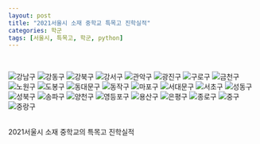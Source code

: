 ```yaml
---
layout: post
title: "2021서울시 소재 중학교 특목고 진학실적"
categories: 학군
tags: [서울시, 특목고, 학군, python]
---
```

<br>

![강남구](https://user-images.githubusercontent.com/43463898/141302907-a89f7f97-629b-474a-bf13-b75945c03f6b.png)
![강동구](https://user-images.githubusercontent.com/43463898/141302914-530fbfd4-d00b-470b-8a61-95f7db752025.png)
![강북구](https://user-images.githubusercontent.com/43463898/141302916-1c1b31ca-1579-4fe0-b904-d17d4b2955dc.png)
![강서구](https://user-images.githubusercontent.com/43463898/141302923-706896f2-765f-4b03-a6fe-10ad5bd71697.png)
![관악구](https://user-images.githubusercontent.com/43463898/141302924-0e51d707-02df-45d5-b0d5-e356fff7a9d6.png)
![광진구](https://user-images.githubusercontent.com/43463898/141302927-6b2b3d4a-739c-400f-8091-6aa1232080b3.png)
![구로구](https://user-images.githubusercontent.com/43463898/141302929-93fceb0f-fbab-4eea-b347-a23fc8a15cbc.png)
![금천구](https://user-images.githubusercontent.com/43463898/141302930-a407769e-249e-414b-8439-3a442644aa1a.png)
![노원구](https://user-images.githubusercontent.com/43463898/141302932-498a3967-f7ba-4db1-88c8-78044600649c.png)
![도봉구](https://user-images.githubusercontent.com/43463898/141302935-25e6a7df-cc8f-4ddc-bb9f-1f8c28143104.png)
![동대문구](https://user-images.githubusercontent.com/43463898/141302936-fb0dc002-9195-45c0-9eb2-c4ace402e17c.png)
![동작구](https://user-images.githubusercontent.com/43463898/141302939-0b5c76ba-7264-419a-a8c7-05446f1d4a97.png)
![마포구](https://user-images.githubusercontent.com/43463898/141302943-7ab54c1b-268d-4ead-93ad-2b65bcb08982.png)
![서대문구](https://user-images.githubusercontent.com/43463898/141302946-d935a785-2d31-44cf-844e-98a4c35f2412.png)
![서초구](https://user-images.githubusercontent.com/43463898/141302947-0687bbda-2842-4f58-95d5-3fcf58b8aff7.png)
![성동구](https://user-images.githubusercontent.com/43463898/141302949-2cd38591-a2ef-4bd1-a837-c5006685ed4b.png)
![성북구](https://user-images.githubusercontent.com/43463898/141302953-80b4742b-7ef4-4a45-b61c-479cdec33a13.png)
![송파구](https://user-images.githubusercontent.com/43463898/141302955-4ce0dcee-68b4-4958-a73a-04d161ec3173.png)
![양천구](https://user-images.githubusercontent.com/43463898/141302956-a55bff70-a9d3-4e12-96ac-9a1368e357e0.png)
![영등포구](https://user-images.githubusercontent.com/43463898/141302957-78cad8ba-7354-41d2-8698-5cb1f4c415eb.png)
![용산구](https://user-images.githubusercontent.com/43463898/141302959-4fde44c4-14dc-4bf0-a7df-5e34e391047f.png)
![은평구](https://user-images.githubusercontent.com/43463898/141302960-91f8788b-19b4-477e-bde5-9f91cd54c56a.png)
![종로구](https://user-images.githubusercontent.com/43463898/141302962-59073d7a-0e1c-46a9-a50b-47b450e9b937.png)
![중구](https://user-images.githubusercontent.com/43463898/141302965-26214ef1-13c4-43a7-a9c9-6a2117fd0ffd.png)
![중랑구](https://user-images.githubusercontent.com/43463898/141302967-64366029-2692-4d58-a2c1-37d22df8e360.png)

<br>
2021서울시 소재 중학교의 특목고 진학실적
<br>
